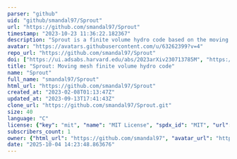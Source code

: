 ```yaml
---
parser: "github"
uid: "github/smandal97/Sprout"
url: "https://github.com/smandal97/Sprout"
timestamp: "2023-10-23 11:36:22.182367"
description: "Sprout is a finite volume hydro code based on the moving mesh approach. It uses a simple expanding Cartesian grid to track outflows for several orders of magnitudes in expansion."
avatar: "https://avatars.githubusercontent.com/u/63262399?v=4"
repo_url: "https://github.com/smandal97/Sprout"
doi: ["https://ui.adsabs.harvard.edu/abs/2023arXiv230713785M", "https://ui.adsabs.harvard.edu/abs/2023ascl.soft09018M/abstract"]
title: "Sprout: Moving mesh finite volume hydro code"
name: "Sprout"
full_name: "smandal97/Sprout"
html_url: "https://github.com/smandal97/Sprout"
created_at: "2023-02-08T01:13:47Z"
updated_at: "2023-09-13T17:41:43Z"
clone_url: "https://github.com/smandal97/Sprout.git"
size: 40
language: "C"
license: {"key": "mit", "name": "MIT License", "spdx_id": "MIT", "url": "https://api.github.com/licenses/mit", "node_id": "MDc6TGljZW5zZTEz"}
subscribers_count: 1
owner: {"html_url": "https://github.com/smandal97", "avatar_url": "https://avatars.githubusercontent.com/u/63262399?v=4", "login": "smandal97", "type": "User"}
date: "2025-10-04 14:23:48.863676"
---
```

